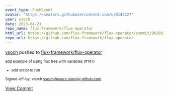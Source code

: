 ```yaml
---
event_type: PushEvent
avatar: "https://avatars.githubusercontent.com/u/814322?"
user: vsoch
date: 2023-04-21
repo_name: flux-framework/flux-operator
html_url: https://github.com/flux-framework/flux-operator/commit/9b28b185f447b0640dba5e7bf9ad90cabcef6b9e
repo_url: https://github.com/flux-framework/flux-operator
---
```


<a href='https://github.com/vsoch' target='_blank'>vsoch</a> pushed to <a href='https://github.com/flux-framework/flux-operator' target='_blank'>flux-framework/flux-operator</a>

<small>add example of using flux tree with variables (#147)

* add script to run

Signed-off-by: vsoch <vsoch@users.noreply.github.com></small>

<a href='https://github.com/flux-framework/flux-operator/commit/9b28b185f447b0640dba5e7bf9ad90cabcef6b9e' target='_blank'>View Commit</a>